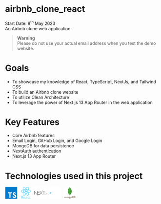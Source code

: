 # airbnb_clone_react
Start Date: 8<sup>th</sup> May 2023<br>
An Airbnb clone web application.

>**Warning**<br>
Please do not use your actual email address when you test the demo website.

# Goals
- To showcase my knowledge of React, TypeScript, NextJs, and Tailwind CSS
- To build an Airbnb clone website
- To utilize Clean Architecture
- To leverage the power of Next.js 13 App Router in the web application

# Key Features
- Core Airbnb features
- Email Login, GitHub Login, and Google Login
- MongoDB for data persistence
- NextAuth authentication
- Next.js 13 App Router

# Technologies used in this project
<div>
  <img src="https://github.com/devicons/devicon/blob/master/icons/typescript/typescript-original.svg" title="TypeScript" alt="TypeScript" width="40" height="40"/>&nbsp;
  <img src="https://github.com/devicons/devicon/blob/master/icons/react/react-original-wordmark.svg" title="React" alt="React" width="40" height="40"/>&nbsp;
  <img src="https://github.com/devicons/devicon/blob/master/icons/nextjs/nextjs-original-wordmark.svg" title="NextJS" alt="NextJS" width="40" height="40"/>&nbsp;
  <img src="https://github.com/devicons/devicon/blob/master/icons/tailwindcss/tailwindcss-original-wordmark.svg" title="TailwindCSS" alt="TailwindCSS" width="40" height="40"/>&nbsp;
  <img src="https://github.com/devicons/devicon/blob/master/icons/mongodb/mongodb-original-wordmark.svg" title="MongoDB" alt="MongoDB" width="40" height="40"/>&nbsp;
</div>
